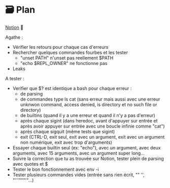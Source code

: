 # 🗃️ Plan

[Notion](https://agatocherry.notion.site/Minishell-d9d2a462a1384b26ae9491338da6e053) 📌

Agathe :
- Vérifier les retours pour chaque cas d'erreurs
- Rechercher quelques commandes fourbes et les tester
  - "unset PATH" n'unset pas reellement $PATH
  - "echo $REPL_OWNER" ne fonctionne pas
- Leaks 

A tester :
- Verifier que $? est identique a bash pour chaque erreur : 
  - de parsing
  - de commandes type ls cat (sans erreur mais aussi avec une erreur unknwon command, access denied, is directory et no such file or directory)
  - de builtins (quand il y a une erreur et quand il n'y a pas d'erreur)
  - après chaque sigint (dans heredoc, avant d'appuyer sur entrée et après avoir appuyer sur entrée avec une boucle infinie comme "cat")
  - après chaque sigquit (même tests que sigint)
  - exit (CTRL-D, exit seul, exit avec un argument, exit avec un argument non numérique, exit avec trop d'arguments)
- Essayer chaque builtin seul (ex: "echo"), avec un argument, avec deux arguments, avec 15 arguments, avec un argument super long...
- Suivre la correction que tu as trouvée sur Notion, tester plein de parsing avec quotes et $
- Tester le bon fonctionnement avec env -i
- Tester plusieurs commandes vides (entrée sans rien écrit, "" '', "'''"""'"...)
